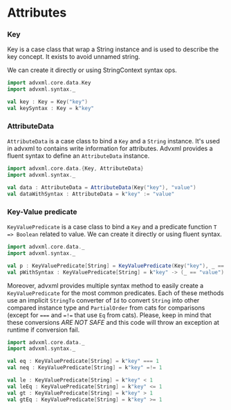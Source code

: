 # Attributes

### Key
Key is a case class that wrap a String instance and is used to describe the key concept. 
It exists to avoid unnamed string.

We can create it directly or using StringContext syntax ops.
```scala
import advxml.core.data.Key
import advxml.syntax._

val key : Key = Key("key")
val keySyntax : Key = k"key"
```

### AttributeData
`AttributeData` is a case class to bind a `Key` and a `String` instance. It's used in advxml to contains write information
for attributes.
Advxml provides a fluent syntax to define an `AttributeData` instance.

```scala
import advxml.core.data.{Key, AttributeData}
import advxml.syntax._

val data : AttributeData = AttributeData(Key("key"), "value")
val dataWithSyntax : AttributeData = k"key" := "value"
```

### Key-Value predicate
`KeyValuePredicate` is a case class to bind a `Key` and a predicate function `T => Boolean` related to value.
We can create it directly or using fluent syntax.

```scala
import advxml.core.data._
import advxml.syntax._

val p : KeyValuePredicate[String] = KeyValuePredicate(Key("key"), _ == "value")
val pWithSyntax : KeyValuePredicate[String] = k"key" -> (_ == "value")
```

Moreover, advxml provides multiple syntax method to easily create a `KeyValuePredicate` for the most common predicates.
Each of these methods use an implicit `StringTo` converter of `Id` to convert `String` into other compared instance type
and `PartialOrder` from cats for comparisons (except for `===` and `=!=` that use `Eq` from cats).
Please, keep in mind that these conversions *ARE NOT SAFE* and this code will throw an exception at runtime if conversion fail.

```scala
import advxml.core.data._
import advxml.syntax._

val eq : KeyValuePredicate[String] = k"key" === 1
val neq : KeyValuePredicate[String] = k"key" =!= 1

val le : KeyValuePredicate[String] = k"key" < 1
val leEq : KeyValuePredicate[String] = k"key" <= 1
val gt : KeyValuePredicate[String] = k"key" > 1
val gtEq : KeyValuePredicate[String] = k"key" >= 1
```
